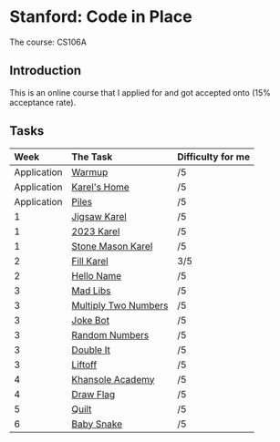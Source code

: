 # Stanford: Code in Place

The course: CS106A

## Introduction

This is an online course that I applied for and got accepted onto (15% acceptance rate).

## Tasks

| Week        | The Task                                                    | Difficulty for me |
| :---------- | :---------------------------------------------------------- | :---------------- |
| Application | [Warmup](cipTasks/aa_warmup.md)                             | /5                |
| Application | [Karel's Home](cipTasks/ab_karels_home.md)                  | /5                |
| Application | [Piles](cipTasks/piles.md)                                  | /5                |
| 1           | [Jigsaw Karel](cipTasks/ad_jigsaw_karel.md)                 | /5                |
| 1           | [2023 Karel](cipTasks/ae_2023_karel.md)                     | /5                |
| 1           | [Stone Mason Karel](cipTasks/af_stone_mason_karel.md)       | /5                |
| 2           | [Fill Karel](cipTasks/ag_fill_karel.md)                     | 3/5               |
| 2           | [Hello Name](cipTasks/ah_hello_name.md)                     | /5                |
| 3           | [Mad Libs](cipTasks/ai_mad_libs.md)                         | /5                |
| 3           | [Multiply Two Numbers](cipTasks/aj_multiple_two_numbers.md) | /5                |
| 3           | [Joke Bot](cipTasks/ak_joke_bot.md)                         | /5                |
| 3           | [Random Numbers](cipTasks/al_random_number.md)              | /5                |
| 3           | [Double It](cipTasks/am_double_it.md)                       | /5                |
| 3           | [Liftoff](cipTasks/an_liftoff.md)                           | /5                |
| 4           | [Khansole Academy](cipTasks/ao_khansole_academy.md)         | /5                |
| 4           | [Draw Flag](cipTasks/ap_draw_flag.md)                       | /5                |
| 5           | [Quilt](cipTasks/aq_quilt.md)                               | /5                |
| 6           | [Baby Snake](cipTasks/ar_baby_snake.md)                     | /5                |
